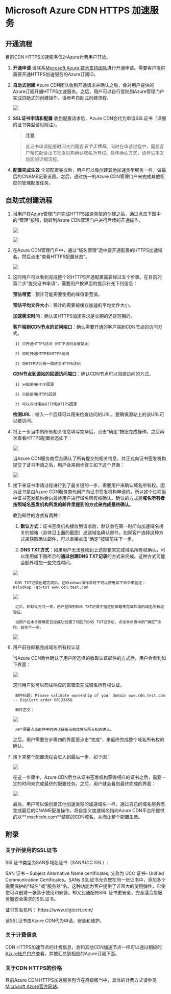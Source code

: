 # Microsoft Azure CDN HTTPS 加速服务


## 开通流程
目前CDN HTTPS加速服务仅对Azure付费用户开放。

1. **开通申请** 请联系[Microsoft Azure 技术支持团队](https://www.azure.cn/support/contact/)进行开通申请。需要客户提供需要开通HTTPS加速服务的Azure订阅ID。


2. **自助式创建** Azure CDN团队收到开通请求并确认之后，会对用户提供的Azure订阅开通HTTPS加速服务。之后，用户可以自行登陆到Azure管理门户完成自助式的创建操作。请参考自助式创建流程。

    ![][1]


3. **SSL证书申请和配置**
收到配置请求后，Azure CDN会代为申请SSL证书（详细的证书类型请见附注）。
    > **注意**

    > 此证书申请配置时间大约需要***五个工作日***。同时在申请过程中，需要客户帮忙配合证书签发机构确认域名所有权。具体确认方式，请参见本文后面的详细流程。

4. **配置完成生效**
全部配置完成后，用户可以像创建其他加速类型服务一样，做最后的CNAME记录设置。之后，通过统一的Azure CDN管理门户来完成其他相应的管理配置任务。


## 自助式创建流程
1. 当用户在Azure管理门户完成HTTPS加速类型的创建之后，通过点击下图中的“管理”按钮，跳转到Azure CDN管理门户进行后续的开通操作。

	![][2]

	![][3]

2. 在Azure CDN管理门户中，通过“域名管理”选中要开通配置的HTTPS加速域名，然后点击“查看HTTPS配置状态”。

	![][4]

3. 这时用户可以看到完成整个的HTTPS开通配置需要经过五个步骤。在目前的第二步“提交证书申请”，需要用户按界面的提示补充下列信息：

	**预估带宽**：预计可能需要使用的峰值带宽值。

	**预估平均文件大小**：预计的需要被缓存加速的平均文件大小。

	**加速需求时间**：确认该HTTPS加速需求是长期的还是短期的。

	**客户端到CDN节点的访问端口**：确认需要开通的客户端到CDN节点的访问方式。

		1) 只开通HTTPS访问（HTTP访问会被禁止）

		2) 同时开通HTTP和HTTPS访问

		3) 将HTTP访问统一跳转至HTTPS访问

	**CDN节点到源站的回源访问端口**：确认CDN节点可以回源访问的方式。

		1) 只能使用HTTP回源

		2) 只能使用HTTPS回源

		3) 可以同时使用HTTP和HTTPS回源

	**检测URL**：输入一个后续可以用来检查访问的URL。要确保源站上的该URL可以被访问。

4. 将上一步当中的所有相关信息填写完毕后，点击“确定”按钮完成操作。之后再次查看HTTPS配置状态如下：

	![][5]

	当Azure CDN服务商后台确认了所有提交的相关信息，并正式向证书签发机构提交了证书申请之后，用户会来到步骤三如下这个界面：

	![][6]

5. 接下来证书申请过程进行到了最关键的一步，需要用户来确认域名所有权。因为证书是由Azure CDN服务商代用户向证书签发机构申请的，所以这个过程当中证书签发机构会向最终用户进行域名所有权确认。确认的方式是**域名所有者按照域名签发机构所发的邮件里提到的方式来完成最终确认**。

	收到邮件的方式有两种：

	1) **默认方式**：证书签发机构接收到请求后，默认会在第一时间向加速域名相关的邮箱（具体见上面的截图）发送域名确认邮件。如果客户选择这种方式来获取确认邮件，可以直接点击“确定”按钮前往下一步。
		
		

	2) **DNS TXT方式**：如果用户无法登陆到上述邮箱来完成域名所有权确认，可以使用如下图所示的**通过创建DNS TXT记录**的方式来完成。这种方式可能会额外增加一些完成时间。

	![][8]

		DNS TXT记录创建完成后，在Windows操作系统下可以使用如下命令来验证： nslookup -qt=txt www.cdn.test.com

	![][9]

		之后，和默认方式一样，用户登陆到DNS TXT记录中指定的邮箱来完成后续的域名所有权验证。

		当用户在本步骤确定已经成功创建了相应的DNS TXT记录后，点击本步骤中的“确定”按钮，前往下一步。

	![][10]

	

6. 用户前往邮箱完成域名所有权认证
	
	当Azure CDN后台确认了用户所选择的收取认证邮件的方式后，用户会看到如下界面：

	![][11]

	这时用户就可以前往响应的邮箱去完成域名所有权认证。

		邮件标题: Please validate ownership of your domain www.cdn.test.com -- DigiCert order 00123456

		邮件正文：

	![][7]

		用户需要点击邮件中的确认链接来完成域名所有权的确认。

	之后，用户需要在步骤四的界面里点击“完成”，来最终完成整个域名所有权的确认。	

7. 接下来整个配置流程会进入到最后一步，如下图：

	![][12]

	在这一步骤中，Azure CDN后台从证书签发机构获得相应的证书之后，需要一定的时间来完成最终的配置任务。之后，用户就会看到最终完成的界面：

	![][13]

	最后，用户可以像创建其他加速类型的加速域名一样，通过自己的域名服务商完成最后的CNAME配置操作，将自定义加速域名指向Azure CDN平台所提供的以**.mschcdn.com**结尾的CDN域名，从而让整个配置生效。




## 附录

### 关于所使用的SSL证书
SSL证书类型为SAN多域名证书（SAN/UCC SSL）: 

SAN 证书 – Subject Alternative Name certificates, 又称为 UCC 证书– Unified Communication Certificates。SANs SSL证书允许您在同一张证书中，添加多个需要保护的"域名"或"服务器"名。这种功能为客户提供了非常大的使用弹性，它使您可以创建一张易于使用和安装，却又比通配符SSL 证书更安全，完全适合您服务器安全需求的SSL证书。

证书签发机构： <https://www.digicert.com/>
	
该SSL证书由Azure CDN代为申请，安装和维护。

### 关于计费信息
CDN HTTPS加速节点的计费信息，会和其他CDN加速节点一样可以通过相应的[Azure帐户门户](https://account.windowsazure.cn)查看，并被汇总到相应的Azure订阅下面。


### 关于CDN HTTPS的价格
目前Azure CDN HTTPS加速服务包含在高级版当中，具体的计费方式请参见[Microsoft Azure官方网站](https://www.azure.cn/home/features/cdn/#price)。


<!--Image references-->
[1]: ./img/h001.png
[2]: ./img/h002.png
[3]: ./img/h003.png
[4]: ./img/h004.png
[5]: ./img/h005.png
[6]: ./img/h006.png
[7]: ./img/h007.png
[8]: ./img/h008.png
[9]: ./img/h009.png
[10]: ./img/h010.png
[11]: ./img/h011.png
[12]: ./img/h012.png
[13]: ./img/h013.png
